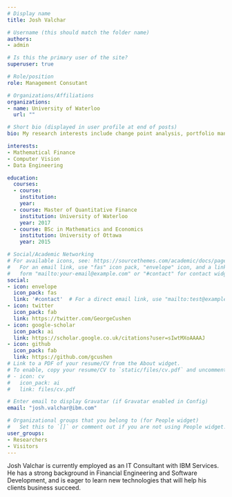 ```yaml
---
# Display name
title: Josh Valchar 

# Username (this should match the folder name)
authors:
- admin

# Is this the primary user of the site?
superuser: true

# Role/position
role: Management Consutant 

# Organizations/Affiliations
organizations:
- name: University of Waterloo
  url: ""

# Short bio (displayed in user profile at end of posts)
bio: My research interests include change point analysis, portfolio management, fuctional time series, and distributed systems.

interests:
- Mathematical Finance 
- Computer Vision 
- Data Engineering

education:
  courses:
  - course: 
    institution: 
    year: 
  - course: Master of Quantitative Finance 
    institution: University of Waterloo 
    year: 2017
  - course: BSc in Mathematics and Economics
    institution: University of Ottawa 
    year: 2015

# Social/Academic Networking
# For available icons, see: https://sourcethemes.com/academic/docs/page-builder/#icons
#   For an email link, use "fas" icon pack, "envelope" icon, and a link in the
#   form "mailto:your-email@example.com" or "#contact" for contact widget.
social:
- icon: envelope
  icon_pack: fas
  link: '#contact'  # For a direct email link, use "mailto:test@example.org".
- icon: twitter
  icon_pack: fab
  link: https://twitter.com/GeorgeCushen
- icon: google-scholar
  icon_pack: ai
  link: https://scholar.google.co.uk/citations?user=sIwtMXoAAAAJ
- icon: github
  icon_pack: fab
  link: https://github.com/gcushen
# Link to a PDF of your resume/CV from the About widget.
# To enable, copy your resume/CV to `static/files/cv.pdf` and uncomment the lines below.
# - icon: cv
#   icon_pack: ai
#   link: files/cv.pdf

# Enter email to display Gravatar (if Gravatar enabled in Config)
email: "josh.valchar@ibm.com"

# Organizational groups that you belong to (for People widget)
#   Set this to `[]` or comment out if you are not using People widget.
user_groups:
- Researchers
- Visitors
---
```


Josh Valchar is currently employed as an IT Consultant with IBM Services. He has a strong background in Financial Engineering and Software Development, and is eager to learn new technologies that will help his clients business succeed.
